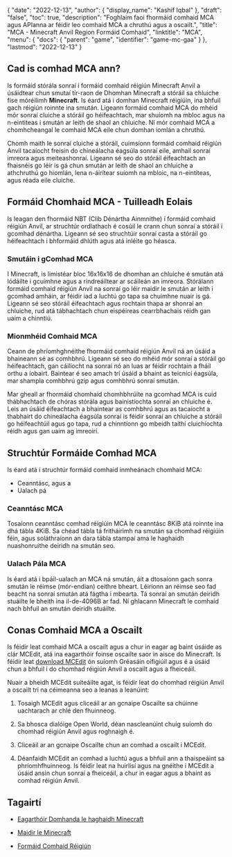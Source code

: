 {
  "date": "2022-12-13",
  "author": {
    "display_name": "Kashif Iqbal"
},
  "draft": "false",
  "toc": true,
  "description": "Foghlaim faoi fhormáid comhaid MCA agus APIanna ar féidir leo comhaid MCA a chruthú agus a oscailt.",
  "title": "MCA - Minecraft Anvil Region Formáid Comhaid",
  "linktitle": "MCA",
  "menu": {
    "docs": {
      "parent": "game",
      "identifier": "game-mc-gaa"
}
},
  "lastmod": "2022-12-13"
}

## Cad is comhad MCA ann?

Is formáid stórála sonraí í formáid comhaid réigiún Minecraft Anvil a úsáidtear chun smutaí tír-raon de Dhomhan Minecraft a stóráil sa chluiche físe móréilimh **Minecraft**. Is éard atá i domhan Minecraft réigiúin, ina bhfuil gach réigiún roinnte ina smután. Ligeann formáid comhaid MCA do mhéid mór sonraí cluiche a stóráil go héifeachtach, mar shuíomh na mbloc agus na n-eintiteas i smután ar leith de shaol an chluiche. Ní mór comhaid MCA a chomhcheangal le comhaid MCA eile chun domhan iomlán a chruthú.

Chomh maith le sonraí cluiche a stóráil, cuimsíonn formáid comhaid réigiún Anvil tacaíocht freisin do chineálacha éagsúla sonraí eile, amhail sonraí imreora agus meiteashonraí. Ligeann sé seo do stóráil éifeachtach an fhaisnéis go léir is gá chun smután ar leith de shaol an chluiche a athchruthú go hiomlán, lena n-áirítear suíomh na mbloic, na n-eintiteas, agus réada eile cluiche.

## Formáid Chomhaid MCA - Tuilleadh Eolais

Is leagan den fhormáid NBT (Clib Dénártha Ainmnithe) í formáid comhaid réigiún Anvil, ar struchtúr ordlathach é cosúil le crann chun sonraí a stóráil i gcomhad dénártha. Ligeann sé seo struchtúir sonraí casta a stóráil go héifeachtach i bhformáid dhlúth agus atá inléite go héasca.

### Smutáin i gComhad MCA

I Minecraft, is limistéar bloc 16x16x16 de dhomhan an chluiche é smután atá lódáilte i gcuimhne agus a rindreáiltear ar scáileán an imreora. Stórálann formáid comhaid réigiún Anvil na sonraí go léir maidir le smután ar leith i gcomhad amháin, ar féidir iad a luchtú go tapa sa chuimhne nuair is gá. Ligeann sé seo stóráil éifeachtach agus rochtain thapa ar shonraí an chluiche, rud atá tábhachtach chun eispéireas cearrbhachais réidh gan uaim a chinntiú.

### Mionmhéid Comhaid MCA

Ceann de phríomhghnéithe fhormáid comhaid réigiún Anvil ná an úsáid a bhaineann sé as comhbhrú. Ligeann sé seo do mhéid mór sonraí a stóráil go héifeachtach, gan cáilíocht na sonraí nó an luas ar féidir rochtain a fháil orthu a íobairt. Baintear é seo amach trí úsáid a bhaint as teicnící éagsúla, mar shampla comhbhrú gzip agus comhbhrú sonraí smután.

Mar gheall ar fhormáid chomhaid chomhbhrúite na gcomhad MCA is cuid thábhachtach de chóras stórála agus bainistíochta sonraí an chluiche é. Leis an úsáid éifeachtach a bhaintear as comhbhrú agus as tacaíocht a thabhairt do chineálacha éagsúla sonraí is féidir sonraí an chluiche a stóráil go héifeachtúil agus go tapa, rud a chinntíonn go mbeidh taithí cluichíochta réidh agus gan uaim ag imreoirí.

## Struchtúr Formáide Comhad MCA

Is éard atá i struchtúr formáid comhaid inmheánach chomhaid MCA:
 * Ceanntásc, agus a
 * Ualach pá

### Ceanntásc MCA

Tosaíonn ceanntásc comhad réigiúin MCA le ceanntásc 8KiB atá roinnte ina dhá tábla 4KiB. Sa chéad tábla tá fritháirimh na smután sa chomhad réigiúin féin, agus soláthraíonn an dara tábla stampaí ama le haghaidh nuashonruithe deiridh na smután seo.

### Ualach Pála MCA

Is éard atá i bpáil-ualach an MCA ná smután, áit a dtosaíonn gach sonra smután le réimse (mór-endian) ceithre bheart. Léiríonn an réimse seo fad beacht na sonraí smután atá fágtha i mbearta. Tá sonraí an smután deiridh stuáilte le bheith ina il-de-4096B ar fad. Ní ghlacann Minecraft le comhaid nach bhfuil an smután deiridh stuáilte.

## Conas Comhaid MCA a Oscailt

Is féidir leat comhaid MCA a oscailt agus a chur in eagar ag baint úsáide as clár MCEdit, atá ina eagarthóir foinse oscailte saor in aisce do Minecraft. Is féidir leat [download MCEdit](https://www.mcedit.net/) ón suíomh Gréasáin oifigiúil agus é a úsáid chun a bhfuil i do chomhad réigiún Anvil a oscailt agus a fheiceáil.

Nuair a bheidh MCEdit suiteáilte agat, is féidir leat do chomhad réigiún Anvil a oscailt trí na céimeanna seo a leanas a leanúint:

 1. Tosaigh MCEdit agus cliceáil ar an gcnaipe Oscailte sa chúinne uachtarach ar chlé den fhuinneog.

 1. Sa bhosca dialóige Open World, déan nascleanúint chuig suíomh do chomhad réigiún Anvil agus roghnaigh é.

 1. Cliceáil ar an gcnaipe Oscailte chun an comhad a oscailt i MCEdit.

 1. Déanfaidh MCEdit an comhad a luchtú agus a bhfuil ann a thaispeáint sa phríomhfhuinneog. Is féidir leat na huirlisí agus na gnéithe i MCEdit a úsáid ansin chun sonraí a fheiceáil, a chur in eagar agus a bhaint as comhad réigiún Anvil.

## Tagairtí

* [Eagarthóir Domhanda le haghaidh Minecraft](https://www.mcedit.net/)

* [Maidir le Minecraft](https://www.minecraft.net/)

* [Formáid Comhaid Réigiún](https://minecraft.wiki/w/Region_file_format )


